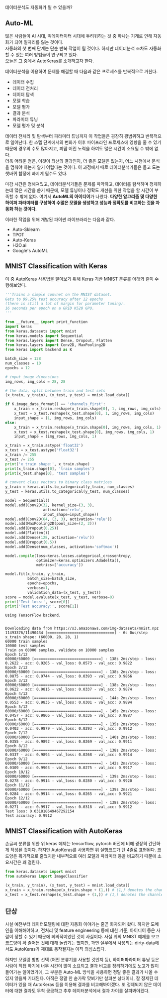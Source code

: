 
데이터분석도 자동화가 될 수 있을까?  

## Auto-ML

많은 사람들이 AI 시대, 빅데이터이터 시대에 두려워하는 것 중 하나는 기계로 인해 자동화가 되어 일자리를 잃는 것이다.  
자동화의 첫 번째 단계는 단순 반복 작업이 될 것이다. 하지만 데이터분석 조차도 자동화 할 수 있는 여러 방법들이 연구되고 있다.  
오늘은 그 중에서 AutoKeras를 소개하고자 한다. 

데이터분석을 이용하여 문제를 해결할 때 다음과 같은 프로세스를 반복적으로 거친다.  
- 데이터 수집
- 데이터 전처리  
- 데이터 탐색  
- 모델 학습
- 모델 평가
- 결과 분석
- 파라미터 튜닝
- 모델 평가 및 분석  

데이터 전처리 및 탐색부터 파라미터 튜닝까지 이 작업들은 굉장히 광범위하고 반복적으로 일어난다. 한 스텝 단계에서의 변화가 이후 파이프라인 프로세스에 영향을 줄 수 있기 때문에 경우의 수도 많아지고, 피땀 어린 노력을 하여도 많은 시간이 소요될 수 밖에 없다.  
더욱 어려운 점은, 이것이 최선의 결과인지, 더 좋은 모델은 없는지, 어느 시점에서 분석을 멈춰야 하는지 알기 어렵다는 것이다. 이 과정에서 때로 데이터분석가들은 돌고 도는 챗바퀴 함정에 빠지게 될수도 있다.

마감 시간은 정해져있고, 데이터분석가들은 문제를 파악하고, 데이터를 탐색하며 정제하는데 많은 시간을 쏟기 때문에, 모델 튜닝이나 정확도 개선을 위한 작업을 할 시간이 부족할 수 밖에 없다. 여기서 **AutoML의 아이디어**가 나왔다. **다양한 알고리즘 및 다양한 하이퍼 파라미터를 구성하여 수많은 모델을 생성하고 성능과 정확도를 비교하는 것을 자동화 하는 것이다.**  

이러한 작업을 위해 개발된 파이썬 라이브러리는 다음과 같다.  
- Auto-Sklearn  
- TPOT  
- Auto-Keras  
- H2O.ai  
- Google's AutoML

## MNIST Classification with Keras  
이 중 AutoKeras 사용법을 알아보기 위해 Keras 기반 MNIST 분류를 아래와 같이 수행해보았다. 


```python
'''Trains a simple convnet on the MNIST dataset.
Gets to 99.25% test accuracy after 12 epochs
(there is still a lot of margin for parameter tuning).
16 seconds per epoch on a GRID K520 GPU.
'''

from __future__ import print_function
import keras
from keras.datasets import mnist
from keras.models import Sequential
from keras.layers import Dense, Dropout, Flatten
from keras.layers import Conv2D, MaxPooling2D
from keras import backend as K

batch_size = 128
num_classes = 10
epochs = 12

# input image dimensions
img_rows, img_cols = 28, 28

# the data, split between train and test sets
(x_train, y_train), (x_test, y_test) = mnist.load_data()

if K.image_data_format() == 'channels_first':
    x_train = x_train.reshape(x_train.shape[0], 1, img_rows, img_cols)
    x_test = x_test.reshape(x_test.shape[0], 1, img_rows, img_cols)
    input_shape = (1, img_rows, img_cols)
else:
    x_train = x_train.reshape(x_train.shape[0], img_rows, img_cols, 1)
    x_test = x_test.reshape(x_test.shape[0], img_rows, img_cols, 1)
    input_shape = (img_rows, img_cols, 1)

x_train = x_train.astype('float32')
x_test = x_test.astype('float32')
x_train /= 255
x_test /= 255
print('x_train shape:', x_train.shape)
print(x_train.shape[0], 'train samples')
print(x_test.shape[0], 'test samples')

# convert class vectors to binary class matrices
y_train = keras.utils.to_categorical(y_train, num_classes)
y_test = keras.utils.to_categorical(y_test, num_classes)

model = Sequential()
model.add(Conv2D(32, kernel_size=(3, 3),
                 activation='relu',
                 input_shape=input_shape))
model.add(Conv2D(64, (3, 3), activation='relu'))
model.add(MaxPooling2D(pool_size=(2, 2)))
model.add(Dropout(0.25))
model.add(Flatten())
model.add(Dense(128, activation='relu'))
model.add(Dropout(0.5))
model.add(Dense(num_classes, activation='softmax'))

model.compile(loss=keras.losses.categorical_crossentropy,
              optimizer=keras.optimizers.Adadelta(),
              metrics=['accuracy'])

model.fit(x_train, y_train,
          batch_size=batch_size,
          epochs=epochs,
          verbose=1,
          validation_data=(x_test, y_test))
score = model.evaluate(x_test, y_test, verbose=0)
print('Test loss:', score[0])
print('Test accuracy:', score[1])
```

    Using TensorFlow backend.
    

    Downloading data from https://s3.amazonaws.com/img-datasets/mnist.npz
    11493376/11490434 [==============================] - 6s 0us/step
    x_train shape: (60000, 28, 28, 1)
    60000 train samples
    10000 test samples
    Train on 60000 samples, validate on 10000 samples
    Epoch 1/12
    60000/60000 [==============================] - 138s 2ms/step - loss: 0.2622 - acc: 0.9205 - val_loss: 0.0573 - val_acc: 0.9822
    Epoch 2/12
    60000/60000 [==============================] - 138s 2ms/step - loss: 0.0875 - acc: 0.9744 - val_loss: 0.0393 - val_acc: 0.9866
    Epoch 3/12
    60000/60000 [==============================] - 138s 2ms/step - loss: 0.0622 - acc: 0.9815 - val_loss: 0.0337 - val_acc: 0.9874
    Epoch 4/12
    60000/60000 [==============================] - 144s 2ms/step - loss: 0.0553 - acc: 0.9835 - val_loss: 0.0301 - val_acc: 0.9894
    Epoch 5/12
    60000/60000 [==============================] - 145s 2ms/step - loss: 0.0457 - acc: 0.9866 - val_loss: 0.0336 - val_acc: 0.9887
    Epoch 6/12
    60000/60000 [==============================] - 135s 2ms/step - loss: 0.0403 - acc: 0.9879 - val_loss: 0.0293 - val_acc: 0.9912
    Epoch 7/12
    60000/60000 [==============================] - 140s 2ms/step - loss: 0.0355 - acc: 0.9892 - val_loss: 0.0269 - val_acc: 0.9911
    Epoch 8/12
    60000/60000 [==============================] - 138s 2ms/step - loss: 0.0337 - acc: 0.9894 - val_loss: 0.0268 - val_acc: 0.9914
    Epoch 9/12
    60000/60000 [==============================] - 142s 2ms/step - loss: 0.0309 - acc: 0.9903 - val_loss: 0.0275 - val_acc: 0.9917
    Epoch 10/12
    60000/60000 [==============================] - 139s 2ms/step - loss: 0.0278 - acc: 0.9914 - val_loss: 0.0280 - val_acc: 0.9920
    Epoch 11/12
    60000/60000 [==============================] - 139s 2ms/step - loss: 0.0284 - acc: 0.9914 - val_loss: 0.0265 - val_acc: 0.9921
    Epoch 12/12
    60000/60000 [==============================] - 138s 2ms/step - loss: 0.0271 - acc: 0.9917 - val_loss: 0.0318 - val_acc: 0.9912
    Test loss: 0.031818649467292154
    Test accuracy: 0.9912
    

## MNIST Classification with AutoKeras  
손글씨 분류를 위한 위 keras 예제는 tensorflow, pytorch 버전에 비해 굉장히 간단하게 작성된 것이다. 하지만 AutoKeras를 사용하면 위 실행코드가 단 4줄로 표현된다. 코드양은 획기적으로 줄었지만 내부적으로 여러 모델과 파라미터 등을 비교하기 때문에 소요시간은 꽤 걸린다.



```python
from keras.datasets import mnist
from autokeras import ImageClassifier

(x_train, y_train), (x_test, y_test) = mnist.load_data()
x_train = x_train.reshape(x_train.shape + (1,)) # (1,) denotes the channles which is 1 in this case
x_test = x_test.reshape(x_test.shape + (1,)) # (1,) denotes the channles which is 1 in this case
```

## 단상  
사실 예전부터 데이터모델링에 대한 자동화 이야기는 줄곧 화자되어 왔다. 하지만 도메인을 이해해야하고, 전처리 및 feature engineering 등에 대한 기준, 아이디어 등은 사람이 정할 수 있기 때문에 회의적이었던 것이 사실이다. 사실 위의 MNIST 예제를 보고 코드양이 확 줄어든 것에 대해 놀랍기는 했지만, 과연 실무에서 사용되는 dirty-data에서도 AutoKeras가 제대로 동작될지는 아직 의심스럽다. 

하지만 모델링 방법 선택 (어떤 분류기를 사용할 것인지 등), 하이퍼파라미터 튜닝 등은 사람이 직접 하기에 너무 시간이 많이 소요되고 결과 비교를 정리하기에도 노고가 많이 들어가는 일이었기에, 그 부분은 Auto-ML 방식을 사용하면 정말 좋은 결과가 나올 수 있지 않을까 기대된다. 아직은 정말 한 숟가락 맛뵈기만 살펴본 상태이니, 잘 정제된 데이터가 있을 때 AutoKeras 등을 이용해 결과를 비교해봐야겠다. 또 정제되지 않은 데이터에 대한 결과도 무척 궁금하고 추후 데이터분석에서 결과 차이를 살펴봐야겠다.
